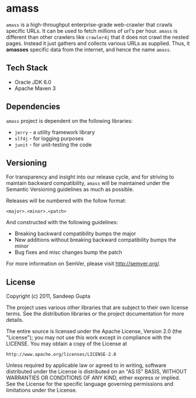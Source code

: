 amass
=====

`amass` is a high-throughput enterprise-grade web-crawler that crawls specific URLs. It can be used to fetch 
millions of url's per hour. `amass` is different than other crawlers like `crawler4j` that it does not crawl
the nested pages. Instead it just gathers and collects various URLs as supplied. Thus, it **amasses** specific
data from the internet, and hence the name `amass`.

Tech Stack
----------

* Oracle JDK 6.0
* Apache Maven 3

Dependencies
------------
`amass` project is dependent on the following libraries:

* `jerry` - a utility framework library
* `slf4j` - for logging purposes
* `junit` - for unit-testing the code

Versioning
----------

For transparency and insight into our release cycle, and for striving to maintain backward compatibility, 
`amass` will be maintained under the Semantic Versioning guidelines as much as possible.

Releases will be numbered with the follow format:

`<major>.<minor>.<patch>`

And constructed with the following guidelines:

* Breaking backward compatibility bumps the major
* New additions without breaking backward compatibility bumps the minor
* Bug fixes and misc changes bump the patch

For more information on SemVer, please visit http://semver.org/.

License
-------
	
Copyright (c) 2011, Sandeep Gupta

The project uses various other libraries that are subject to their
own license terms. See the distribution libraries or the project
documentation for more details.

The entire source is licensed under the Apache License, Version 2.0 
(the "License"); you may not use this work except in compliance with
the LICENSE. You may obtain a copy of the License at

	http://www.apache.org/licenses/LICENSE-2.0

Unless required by applicable law or agreed to in writing, software
distributed under the License is distributed on an "AS IS" BASIS,
WITHOUT WARRANTIES OR CONDITIONS OF ANY KIND, either express or implied.
See the License for the specific language governing permissions and
limitations under the License.
